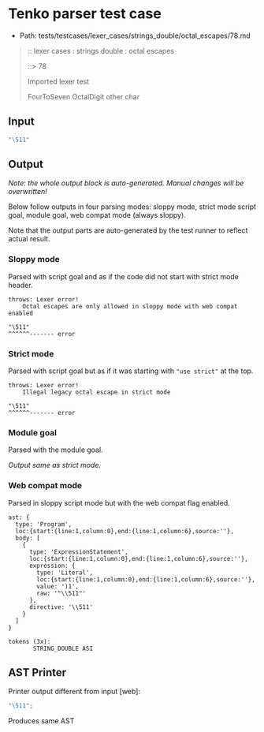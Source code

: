 # Tenko parser test case

- Path: tests/testcases/lexer_cases/strings_double/octal_escapes/78.md

> :: lexer cases : strings double : octal escapes
>
> ::> 78
>
> Imported lexer test
>
> FourToSeven OctalDigit other char

## Input

`````js
"\511"
`````

## Output

_Note: the whole output block is auto-generated. Manual changes will be overwritten!_

Below follow outputs in four parsing modes: sloppy mode, strict mode script goal, module goal, web compat mode (always sloppy).

Note that the output parts are auto-generated by the test runner to reflect actual result.

### Sloppy mode

Parsed with script goal and as if the code did not start with strict mode header.

`````
throws: Lexer error!
    Octal escapes are only allowed in sloppy mode with web compat enabled

"\511"
^^^^^^------- error
`````

### Strict mode

Parsed with script goal but as if it was starting with `"use strict"` at the top.

`````
throws: Lexer error!
    Illegal legacy octal escape in strict mode

"\511"
^^^^^^------- error
`````


### Module goal

Parsed with the module goal.

_Output same as strict mode._

### Web compat mode

Parsed in sloppy script mode but with the web compat flag enabled.

`````
ast: {
  type: 'Program',
  loc:{start:{line:1,column:0},end:{line:1,column:6},source:''},
  body: [
    {
      type: 'ExpressionStatement',
      loc:{start:{line:1,column:0},end:{line:1,column:6},source:''},
      expression: {
        type: 'Literal',
        loc:{start:{line:1,column:0},end:{line:1,column:6},source:''},
        value: ')1',
        raw: '"\\511"'
      },
      directive: '\\511'
    }
  ]
}

tokens (3x):
       STRING_DOUBLE ASI
`````


## AST Printer

Printer output different from input [web]:

````js
"\511";
````

Produces same AST
